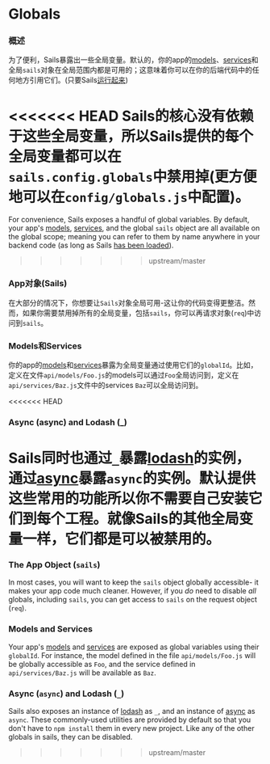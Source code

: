 # Globals
### 概述
为了便利，Sails暴露出一些全局变量。默认的，你的app的[models](http://sailsjs.org/documentation/reference/Models)、[services](http://sailsjs.org/documentation/reference/Services)和全局`sails`对象在全局范围内都是可用的；这意味着你可以在你的后端代码中的任何地方引用它们。(只要Sails[运行起来](https://github.com/balderdashy/sails/tree/master/lib/app))

<<<<<<< HEAD
Sails的核心没有依赖于这些全局变量，所以Sails提供的每个全局变量都可以在`sails.config.globals`中禁用掉(更方便地可以在`config/globals.js`中配置)。
=======
For convenience, Sails exposes a handful of global variables.  By default, your app's [models](http://sailsjs.com/documentation/reference/Models), [services](http://sailsjs.com/documentation/reference/Services), and the global `sails` object are all available on the global scope; meaning you can refer to them by name anywhere in your backend code (as long as Sails [has been loaded](https://github.com/balderdashy/sails/tree/master/lib/app)).
>>>>>>> upstream/master

### App对象(Sails)
在大部分的情况下，你想要让`Sails`对象全局可用-这让你的代码变得更整洁。然而，如果你需要禁用掉所有的全局变量，包括`sails`，你可以再请求对象(`req`)中访问到`sails`。

### Models和Services
你的app的[models](http://sailsjs.org/documentation/reference/Models)和[services](http://sailsjs.org/documentation/reference/Services)暴露为全局变量通过使用它们的`globalId`。比如，定义在文件`api/models/Foo.js`的models可以通过`Foo`全局访问到，定义在`api/services/Baz.js`文件中的services `Baz`可以全局访问到。

<<<<<<< HEAD
### Async (async) and Lodash (_)
Sails同时也通过`_`暴露[lodash](http://lodash.com/)的实例，通过[async](https://github.com/caolan/async)暴露`async`的实例。默认提供这些常用的功能所以你不需要自己安装它们到每个工程。就像Sails的其他全局变量一样，它们都是可以被禁用的。
=======
### The App Object (`sails`)
In most cases, you will want to keep the `sails` object globally accessible- it makes your app code much cleaner.  However, if you _do_ need to disable _all_ globals, including `sails`, you can get access to `sails` on the request object (`req`).

### Models and Services
Your app's [models](http://sailsjs.com/documentation/reference/Models) and [services](http://sailsjs.com/documentation/reference/Services) are exposed as global variables using their `globalId`.  For instance, the model defined in the file `api/models/Foo.js` will be globally accessible as `Foo`, and the service defined in `api/services/Baz.js` will be available as `Baz`.

### Async (`async`) and Lodash (`_`)
Sails also exposes an instance of [lodash](http://lodash.com) as `_`, and an instance of [async](https://github.com/caolan/async) as `async`.  These commonly-used utilities are provided by default so that you don't have to `npm install` them in every new project.  Like any of the other globals in sails, they can be disabled.
>>>>>>> upstream/master



<docmeta name="displayName" value="Globals">
